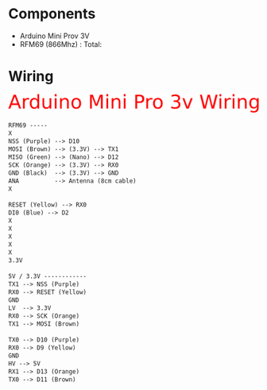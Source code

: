 # Components
* Arduino Mini Prov 3V
* RFM69 (866Mhz) : 
Total:

# Wiring
![RFM69_nano](https://github.com/pigetArduino/rfm69hw_test_rx/raw/master/doc/rfm69_minipro3v_wiring.png)

```
RFM69 -----
X
NSS (Purple) --> D10
MOSI (Brown) --> (3.3V) --> TX1
MISO (Green) --> (Nano) --> D12
SCK (Orange) --> (3.3V) --> RX0
GND (Black)  --> (3.3V) --> GND
ANA          --> Antenna (8cm cable)
X

RESET (Yellow) --> RX0
DI0 (Blue) --> D2
X
X
X
X
X
3.3V

5V / 3.3V ------------
TX1 --> NSS (Purple)
RX0 --> RESET (Yellow)
GND
LV  --> 3.3V
RX0 --> SCK (Orange)
TX1 --> MOSI (Brown)

TX0 --> D10 (Purple)
RX0 --> D9 (Yellow)
GND
HV --> 5V
RX1 --> D13 (Orange)
TX0 --> D11 (Brown)
```
